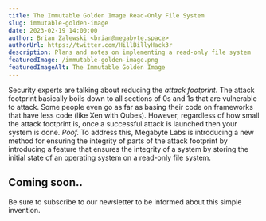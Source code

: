 ```yaml
---
title: The Immutable Golden Image Read-Only File System
slug: immutable-golden-image
date: 2023-02-19 14:00:00
author: Brian Zalewski <brian@megabyte.space>
authorUrl: https://twitter.com/HillBillyHack3r
description: Plans and notes on implementing a read-only file system
featuredImage: /immutable-golden-image.png
featuredImageAlt: The Immutable Golden Image
---
```


Security experts are talking about reducing the *attack footprint*. The attack footprint basically boils down to all sections of 0s and 1s that are vulnerable to attack. Some people even go as far as basing their code on frameworks that have less code (like Xen with Qubes). However, regardless of how small the attack footprint is, once a successful attack is launched then your system is done. *Poof.* To address this, Megabyte Labs is introducing a new method for ensuring the integrity of parts of the attack footprint by introducing a feature that ensures the integrity of a system by storing the initial state of an operating system on a read-only file system.

## Coming soon..

Be sure to subscribe to our newsletter to be informed about this simple invention.